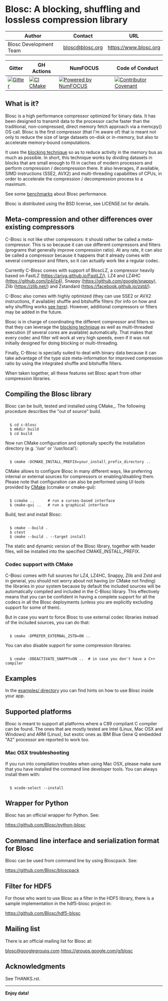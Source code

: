 # Blosc: A blocking, shuffling and lossless compression library
| Author | Contact | URL |
|--------|---------|-----|
| Blosc Development Team | blosc@blosc.org | https://www.blosc.org | 

| Gitter | GH Actions | NumFOCUS | Code of Conduct |
|--------|------------|----------|-----------------|
| [![Gitter](https://badges.gitter.im/Blosc/c-blosc.svg)](https://gitter.im/Blosc/c-blosc?utm_source=badge&utm_medium=badge&utm_campaign=pr-badge&utm_content=badge) | [![CI CMake](https://github.com/Blosc/c-blosc/workflows/CI%20CMake/badge.svg)](https://github.com/Blosc/c-blosc/actions?query=workflow%3A%22CI+CMake%22) | [![Powered by NumFOCUS](https://img.shields.io/badge/powered%20by-NumFOCUS-orange.svg?style=flat&colorA=E1523D&colorB=007D8A)](https://numfocus.org) | [![Contributor Covenant](https://img.shields.io/badge/Contributor%20Covenant-v2.0%20adopted-ff69b4.svg)](code_of_conduct.md) |

## What is it?

Blosc is a high performance compressor optimized for binary data.
It has been designed to transmit data to the processor cache faster
than the traditional, non-compressed, direct memory fetch approach via
a memcpy() OS call.  Blosc is the first compressor (that I'm aware of)
that is meant not only to reduce the size of large datasets on-disk or
in-memory, but also to accelerate memory-bound computations.

It uses the [blocking technique](https://www.blosc.org/docs/StarvingCPUs-CISE-2010.pdf)
so as to reduce activity in the memory bus as much as possible. In short, this
technique works by dividing datasets in blocks that are small enough
to fit in caches of modern processors and perform compression /
decompression there.  It also leverages, if available, SIMD
instructions (SSE2, AVX2) and multi-threading capabilities of CPUs, in
order to accelerate the compression / decompression process to a
maximum.

See some [benchmarks](https://www.blosc.org/pages/synthetic-benchmarks/) about Blosc performance.

Blosc is distributed using the BSD license, see LICENSE.txt for
details.

## Meta-compression and other differences over existing compressors

C-Blosc is not like other compressors: it should rather be called a
meta-compressor.  This is so because it can use different compressors
and filters (programs that generally improve compression ratio).  At
any rate, it can also be called a compressor because it happens that
it already comes with several compressor and filters, so it can
actually work like a regular codec.

Currently C-Blosc comes with support of BloscLZ, a compressor heavily
based on FastLZ (https://ariya.github.io/FastLZ/), LZ4 and LZ4HC
(https://github.com/lz4/lz4), Snappy
(https://github.com/google/snappy), Zlib (https://zlib.net/) and
Zstandard (https://facebook.github.io/zstd/).

C-Blosc also comes with highly optimized (they can use
SSE2 or AVX2 instructions, if available) shuffle and bitshuffle filters
(for info on how and why shuffling works [see here](https://www.slideshare.net/PyData/blosc-py-data-2014/17?src=clipshare)).
However, additional compressors or filters may be added in the future.

Blosc is in charge of coordinating the different compressor and
filters so that they can leverage the 
[blocking technique](https://www.blosc.org/docs/StarvingCPUs-CISE-2010.pdf)
as well as multi-threaded execution (if several cores are
available) automatically. That makes that every codec and filter
will work at very high speeds, even if it was not initially designed
for doing blocking or multi-threading.

Finally, C-Blosc is specially suited to deal with binary data because
it can take advantage of the type size meta-information for improved
compression ratio by using the integrated shuffle and bitshuffle filters.

When taken together, all these features set Blosc apart from other
compression libraries.

## Compiling the Blosc library

Blosc can be built, tested and installed using CMake_.
The following procedure describes the "out of source" build.

```console

  $ cd c-blosc
  $ mkdir build
  $ cd build
```

Now run CMake configuration and optionally specify the installation
directory (e.g. '/usr' or '/usr/local'):

```console

  $ cmake -DCMAKE_INSTALL_PREFIX=your_install_prefix_directory ..
```

CMake allows to configure Blosc in many different ways, like preferring
internal or external sources for compressors or enabling/disabling
them.  Please note that configuration can also be performed using UI
tools provided by [CMake](https://cmake.org) (ccmake or cmake-gui):

```console

  $ ccmake ..      # run a curses-based interface
  $ cmake-gui ..   # run a graphical interface
```

Build, test and install Blosc:


```console

  $ cmake --build .
  $ ctest
  $ cmake --build . --target install
```

The static and dynamic version of the Blosc library, together with
header files, will be installed into the specified
CMAKE_INSTALL_PREFIX.

### Codec support with CMake

C-Blosc comes with full sources for LZ4, LZ4HC, Snappy, Zlib and Zstd
and in general, you should not worry about not having (or CMake
not finding) the libraries in your system because by default the
included sources will be automatically compiled and included in the
C-Blosc library. This effectively means that you can be confident in
having a complete support for all the codecs in all the Blosc deployments
(unless you are explicitly excluding support for some of them).

But in case you want to force Blosc to use external codec libraries instead of
the included sources, you can do that:

``` console

  $ cmake -DPREFER_EXTERNAL_ZSTD=ON ..
```

You can also disable support for some compression libraries:


```console

  $ cmake -DDEACTIVATE_SNAPPY=ON ..  # in case you don't have a C++ compiler
```
 
## Examples

In the [examples/ directory](https://github.com/Blosc/c-blosc/tree/master/examples)
you can find hints on how to use Blosc inside your app.

## Supported platforms

Blosc is meant to support all platforms where a C89 compliant C
compiler can be found.  The ones that are mostly tested are Intel
(Linux, Mac OSX and Windows) and ARM (Linux), but exotic ones as IBM
Blue Gene Q embedded "A2" processor are reported to work too.

### Mac OSX troubleshooting

If you run into compilation troubles when using Mac OSX, please make
sure that you have installed the command line developer tools.  You
can always install them with:

```console

  $ xcode-select --install
```

## Wrapper for Python

Blosc has an official wrapper for Python.  See:

https://github.com/Blosc/python-blosc

## Command line interface and serialization format for Blosc

Blosc can be used from command line by using Bloscpack.  See:

https://github.com/Blosc/bloscpack

## Filter for HDF5

For those who want to use Blosc as a filter in the HDF5 library,
there is a sample implementation in the hdf5-blosc project in:

https://github.com/Blosc/hdf5-blosc

## Mailing list

There is an official mailing list for Blosc at:

blosc@googlegroups.com
https://groups.google.com/g/blosc

## Acknowledgments

See THANKS.rst.


----

  **Enjoy data!**

